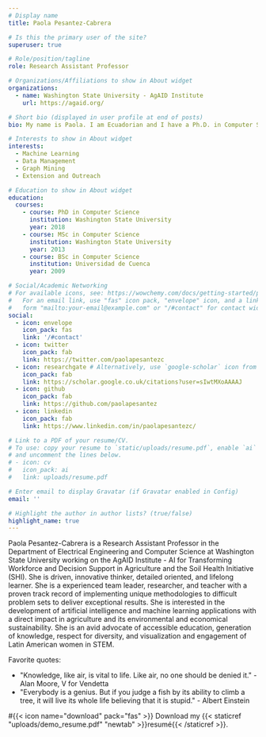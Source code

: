 ```yaml
---
# Display name
title: Paola Pesantez-Cabrera

# Is this the primary user of the site?
superuser: true

# Role/position/tagline
role: Research Assistant Professor 

# Organizations/Affiliations to show in About widget
organizations:
  - name: Washington State University - AgAID Institute
    url: https://agaid.org/

# Short bio (displayed in user profile at end of posts)
bio: My name is Paola. I am Ecuadorian and I have a Ph.D. in Computer Science. I think of myself as persevering, motivated, enthusiastic, eager, and passionate to learn about science and technology that has a direct impact on preserving the world for future generations. 

# Interests to show in About widget
interests:
  - Machine Learning
  - Data Management
  - Graph Mining
  - Extension and Outreach

# Education to show in About widget
education:
  courses:
    - course: PhD in Computer Science
      institution: Washington State University
      year: 2018
    - course: MSc in Computer Science
      institution: Washington State University
      year: 2013
    - course: BSc in Computer Science
      institution: Universidad de Cuenca
      year: 2009

# Social/Academic Networking
# For available icons, see: https://wowchemy.com/docs/getting-started/page-builder/#icons
#   For an email link, use "fas" icon pack, "envelope" icon, and a link in the
#   form "mailto:your-email@example.com" or "/#contact" for contact widget.
social:
  - icon: envelope
    icon_pack: fas
    link: '/#contact'
  - icon: twitter
    icon_pack: fab
    link: https://twitter.com/paolapesantezc
  - icon: researchgate # Alternatively, use `google-scholar` icon from `ai` icon pack
    icon_pack: fab
    link: https://scholar.google.co.uk/citations?user=sIwtMXoAAAAJ
  - icon: github
    icon_pack: fab
    link: https://github.com/paolapesantez
  - icon: linkedin
    icon_pack: fab
    link: https://www.linkedin.com/in/paolapesantezc/

# Link to a PDF of your resume/CV.
# To use: copy your resume to `static/uploads/resume.pdf`, enable `ai` icons in `params.toml`,
# and uncomment the lines below.
# - icon: cv
#   icon_pack: ai
#   link: uploads/resume.pdf

# Enter email to display Gravatar (if Gravatar enabled in Config)
email: ''

# Highlight the author in author lists? (true/false)
highlight_name: true
---
```


Paola Pesantez-Cabrera is a Research Assistant Professor in the Department of Electrical Engineering and Computer Science at Washington State University working on the AgAID Institute - AI for Transforming Workforce and Decision Support in Agriculture and the Soil Health Initiative (SHI). She is driven, innovative thinker, detailed oriented, and lifelong learner. She is a experienced team leader, researcher, and teacher with a proven track record of implementing unique methodologies to difficult problem sets to deliver exceptional results. She is interested in the development of artificial intelligence and machine learning applications with a direct impact in agriculture and its environmental and economical sustainability. She is an avid advocate of accessible education, generation of knowledge, respect for diversity, and visualization and engagement of Latin American women in STEM.

Favorite quotes:
- "Knowledge, like air, is vital to life. Like air, no one should be denied it." - Alan Moore, V for Vendetta
- "Everybody is a genius. But if you judge a fish by its ability to climb a tree, it will live its whole life believing that it is stupid." - Albert Einstein



#{{< icon name="download" pack="fas" >}} Download my {{< staticref "uploads/demo_resume.pdf" "newtab" >}}resumé{{< /staticref >}}.
